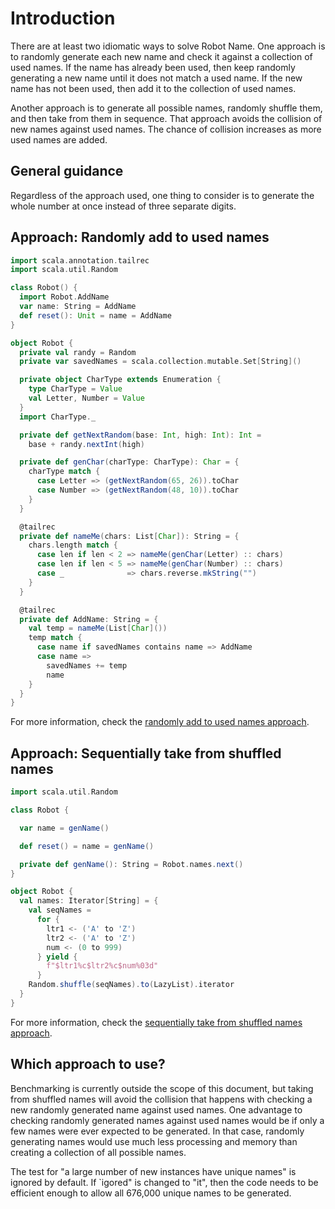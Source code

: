 # Introduction

There are at least two idiomatic ways to solve Robot Name.
One approach is to randomly generate each new name and check it against a collection of used names.
If the name has already been used, then keep randomly generating a new name until it does not match a used name.
If the new name has not been used, then add it to the collection of used names.

Another approach is to generate all possible names, randomly shuffle them, and then take from them in sequence.
That approach avoids the collision of new names against used names.
The chance of collision increases as more used names are added.

## General guidance

Regardless of the approach used, one thing to consider is to generate the whole number at once instead of three separate digits.

## Approach: Randomly add to used names

```scala
import scala.annotation.tailrec
import scala.util.Random

class Robot() {
  import Robot.AddName
  var name: String = AddName
  def reset(): Unit = name = AddName
}

object Robot {
  private val randy = Random
  private var savedNames = scala.collection.mutable.Set[String]()

  private object CharType extends Enumeration {
    type CharType = Value
    val Letter, Number = Value
  }
  import CharType._

  private def getNextRandom(base: Int, high: Int): Int =
    base + randy.nextInt(high)

  private def genChar(charType: CharType): Char = {
    charType match {
      case Letter => (getNextRandom(65, 26)).toChar
      case Number => (getNextRandom(48, 10)).toChar
    }
  }

  @tailrec
  private def nameMe(chars: List[Char]): String = {
    chars.length match {
      case len if len < 2 => nameMe(genChar(Letter) :: chars)
      case len if len < 5 => nameMe(genChar(Number) :: chars)
      case _              => chars.reverse.mkString("")
    }
  }

  @tailrec
  private def AddName: String = {
    val temp = nameMe(List[Char]())
    temp match {
      case name if savedNames contains name => AddName
      case name =>
        savedNames += temp
        name
    }
  }
}
```

For more information, check the [randomly add to used names approach][approach-random-add-to-used-names].

## Approach: Sequentially take from shuffled names

```scala
import scala.util.Random

class Robot {

  var name = genName()

  def reset() = name = genName()

  private def genName(): String = Robot.names.next()
}

object Robot {
  val names: Iterator[String] = {
    val seqNames =
      for {
        ltr1 <- ('A' to 'Z')
        ltr2 <- ('A' to 'Z')
        num <- (0 to 999)
      } yield {
        f"$ltr1%c$ltr2%c$num%03d"
      }
    Random.shuffle(seqNames).to(LazyList).iterator
  }
}
```

For more information, check the [sequentially take from shuffled names approach][approach-sequential-take-from-shuffled-names].

## Which approach to use?

Benchmarking is currently outside the scope of this document,
but taking from shuffled names will avoid the collision that happens with checking a new randomly generated name against used names.
One advantage to checking randomly generated names against used names would be if only a few names were ever expected to be generated.
In that case, randomly generating names would use much less processing and memory than creating a collection of all possible names.

The test for "a large number of new instances have unique names" is ignored by default.
If `igored" is changed to "it", then the code needs to be efficient enough to allow all 676,000 unique names to be generated.

[approach-random-add-to-used-names]: https://exercism.org/tracks/scala/exercises/robot-name/approaches/random-add-to-used-names
[approach-sequential-take-from-shuffled-names]: https://exercism.org/tracks/scala/exercises/robot-name/approaches/sequential-take-from-shuffled-names
